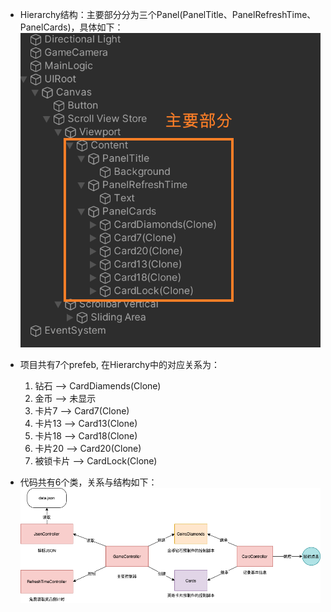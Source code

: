 - Hierarchy结构：主要部分分为三个Panel(PanelTitle、PanelRefreshTime、PanelCards)，具体如下：  
![逻辑](./img/2.png)

- 项目共有7个prefeb, 在Hierarchy中的对应关系为：  
   1. 钻石 --> CardDiamends(Clone)
   2. 金币 --> 未显示
   3. 卡片7 --> Card7(Clone)
   4. 卡片13 --> Card13(Clone)
   5. 卡片18 --> Card18(Clone)
   6. 卡片20 --> Card20(Clone)
   7. 被锁卡片 --> CardLock(Clone)

- 代码共有6个类，关系与结构如下：  
![逻辑](./img/1.png)